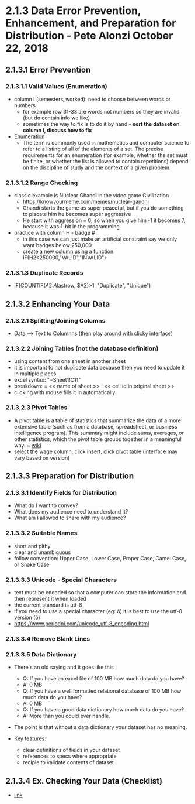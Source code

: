 # 2.1.3 Data Error Prevention, Enhancement, and Preparation for Distribution - Pete Alonzi October 22, 2018
## 2.1.3.1 Error Prevention
### 2.1.3.1.1 Valid Values (Enumeration)
* column I (semesters_worked): need to choose between words or numbers
  * for example row 31-33 are words not numbers so they are invalid (but do contain info we like)
  * sometimes the way to fix is to do it by hand - **sort the dataset on column I, discuss how to fix**
* [Enumeration](https://en.wikipedia.org/wiki/Enumeration)
  * The term is commonly used in mathematics and computer science to refer to a listing of all of the elements of a set. The precise requirements for an enumeration (for example, whether the set must be finite, or whether the list is allowed to contain repetitions) depend on the discipline of study and the context of a given problem.
  
### 2.1.3.1.2 Range Checking
* classic example is Nuclear Ghandi in the video game Civilization
  * https://knowyourmeme.com/memes/nuclear-gandhi
  * Ghandi starts the game as super peaceful, but if you do something to placate him he becomes super aggressive
  * He start with aggression = 0, so when you give him -1 it becomes 7, because it was 1-bit in the programming
* practice with column H - badge #
  * in this case we can just make an artificial constraint say we only want badges below 250,000
  * create a new column using a function IF(H2<250000,"VALID","INVALID")
  
### 2.1.3.1.3 Duplicate Records
* IF(COUNTIF($A$2:$A$lastrow, $A2)>1, "Duplicate", "Unique")

## 2.1.3.2 Enhancing Your Data
### 2.1.3.2.1 Splitting/Joining Columns
* Data --> Text to Columnns  (then play around with clicky interface)
### 2.1.3.2.2 Joining Tables (not the database definition)
* using content from one sheet in another sheet
* it is important to not duplicate data because then you need to update it in multiple places
* excel syntax: "=Sheet1!C11"
* breakdown: = << name of sheet >> ! << cell id in original sheet >>
* clicking with mouse fills it in automatically

### 2.1.3.2.3 Pivot Tables
* A pivot table is a table of statistics that summarize the data of a more extensive table (such as from a database, spreadsheet, or business intelligence program). This summary might include sums, averages, or other statistics, which the pivot table groups together in a meaningful way. ~ [wiki](https://en.wikipedia.org/wiki/Pivot_table)
* select the wage column, click insert, click pivot table (interface may vary based on version)

## 2.1.3.3 Preparation for Distribution
### 2.1.3.3.1 Identify Fields for Distribution
* What do I want to convey?
* What does my audience need to understand it?
* What am I allowed to share with my audience?

### 2.1.3.3.2 Suitable Names
* short and pithy
* clear and unambiguous
* follow convention: Upper Case, Lower Case, Proper Case, Camel Case, or Snake Case

### 2.1.3.3.3 Unicode - Special Characters
* text must be encoded so that a computer can store the information and then represent it when loaded
* the current standard is utf-8
* if you need to use a special character (eg: ö) it is best to use the utf-8 version (&#246;)
* https://www.periodni.com/unicode_utf-8_encoding.html

### 2.1.3.3.4 Remove Blank Lines
### 2.1.3.3.5 Data Dictionary
* There's an old saying and it goes like this
  * Q: If you have an excel file of 100 MB how much data do you have?
  * A: 0 MB
  * Q: If you have a well formatted relational database of 100 MB how much data do you have?
  * A: 0 MB
  * Q: If you have a good data dictionary how much data do you have?
  * A: More than you could ever handle.
  
* The point is that without a data dictionary your dataset has no meaning.

* Key features:
  * clear definitions of fields in your dataset
  * references to specs where appropriate
  * recipie to validate contents of dataset
  
  
## 2.1.3.4 Ex. Checking Your Data (Checklist)
* [link](https://docs.google.com/document/d/1f1PVRjh-yVJyMh1k-q-okikzWK09h16eKwT7W5ZdmWI/edit#heading=h.ion5ibahxeor)
